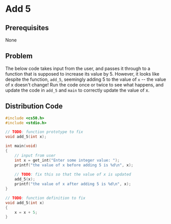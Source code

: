 # Add 5

## Prerequisites
None

## Problem
The below code takes input from the user, and passes it through to a function that is supposed to increase its value by 5. However, it looks like despite the function, <code>add_5</code>, seemingly adding 5 to the value of <code>x</code> -- the value of x doesn't change! Run the code once or twice to see what happens, and update the code in <code>add_5</code> and <code>main</code> to correctly update the value of x.

## Distribution Code
```c
#include <cs50.h>
#include <stdio.h>

// TODO: function prototype to fix
void add_5(int x);

int main(void)
{
    // input from user
    int x = get_int("Enter some integer value: ");
    printf("the value of x before adding 5 is %d\n", x);
    
    // TODO: fix this so that the value of x is updated
    add_5(x);
    printf("the value of x after adding 5 is %d\n", x);
}

// TODO: function definition to fix
void add_5(int x)
{
    x = x + 5;
}
```